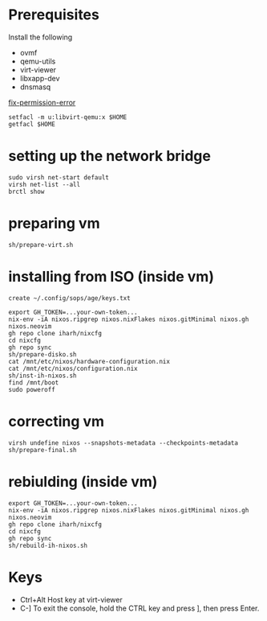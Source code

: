 # Prerequisites

Install the following
* ovmf
* qemu-utils
* virt-viewer
* libxapp-dev
* dnsmasq

[fix-permission-error](https://askubuntu.com/questions/722034/permission-error-in-virtual-machine-manager)

```
setfacl -m u:libvirt-qemu:x $HOME
getfacl $HOME
```

# setting up the network bridge

```
sudo virsh net-start default
virsh net-list --all
brctl show
```

# preparing vm

```
sh/prepare-virt.sh
```

# installing from ISO (inside vm)
```
create ~/.config/sops/age/keys.txt

export GH_TOKEN=...your-own-token...
nix-env -iA nixos.ripgrep nixos.nixFlakes nixos.gitMinimal nixos.gh nixos.neovim
gh repo clone iharh/nixcfg
cd nixcfg
gh repo sync
sh/prepare-disko.sh
cat /mnt/etc/nixos/hardware-configuration.nix
cat /mnt/etc/nixos/configuration.nix
sh/inst-ih-nixos.sh
find /mnt/boot
sudo poweroff
```

# correcting vm 
```
virsh undefine nixos --snapshots-metadata --checkpoints-metadata
sh/prepare-final.sh
```

# rebiulding (inside vm)
```
export GH_TOKEN=...your-own-token...
nix-env -iA nixos.ripgrep nixos.nixFlakes nixos.gitMinimal nixos.gh nixos.neovim
gh repo clone iharh/nixcfg
cd nixcfg
gh repo sync
sh/rebuild-ih-nixos.sh
```

# Keys

* Ctrl+Alt  Host key at virt-viewer
* C-]       To exit the console, hold the CTRL key and press ], then press Enter.
